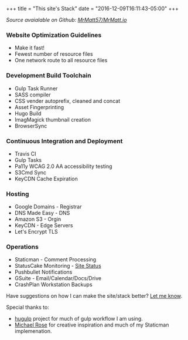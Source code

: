 +++
title = "This site's Stack"
date = "2016-12-09T16:11:43-05:00"
+++

*Source avaialable on Github: [MrMatt57/MrMatt.io](https://github.com/MrMatt57/MrMatt.io)*

### Website Optimization Guidelines
- Make it fast!
- Fewest number of resource files
- One network route to all resource files

### Development Build Toolchain
- Gulp Task Runner
- SASS compiler
- CSS vender autoprefix, cleaned and concat
- Asset Fingerprinting 
- Hugo Build
- ImagMagick thumbnail creation
- BrowserSync

### Continuous Integration and Deployment
- Travis CI
- Gulp Tasks
- Pa11y WCAG 2.0 AA accessibility testing
- S3Cmd Sync
- KeyCDN Cache Expiration

### Hosting
- Google Domains - Registrar 
- DNS Made Easy - DNS
- Amazon S3 - Orgin 
- KeyCDN - Edge Servers
- Let's Encrypt TLS

### Operations
- Staticman - Comment Processing
- StatusCake Monitoring - [Site Status](http://status.mrmatt.io/)
- Pushbullet Notifications
- GSuite - Email/Calendar/Docs/Drive
- CrashPlan Workstation Backups

Have suggestions on how I can make the site/stack better? [Let me know](https://github.com/MrMatt57/MrMatt.io/issues/new).

Special thanks to:

- [hugulp](https://github.com/jbrodriguez/hugulp) project for much of gulp workflow I am using.
- [Michael Rose](https://mademistakes.com/) for creative inspiration and much of my Staticman implemenation.
